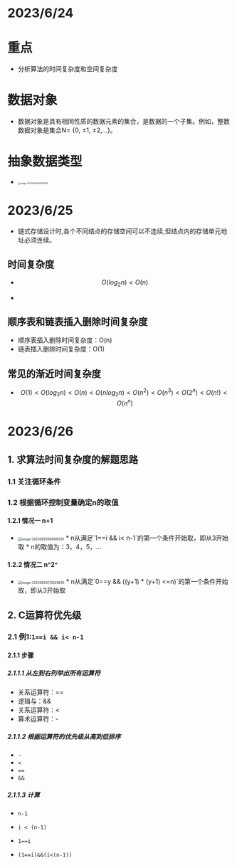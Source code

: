 # 2023/6/24



# 重点

* 分析算法的时间复杂度和空间复杂度



# 数据对象

* 数据对象是具有相同性质的数据元素的集合，是数据的一个子集。例如，整数数据对象是集合N= {0, ±1, ±2,…}。



# 抽象数据类型

* <img src="https://cvp.oss-cn-shanghai.aliyuncs.com/picgo/202306240810632.png" alt="image-20230624081027485" style="zoom: 33%;" />





# 2023/6/25

* 链式存储设计时,各个不同结点的存储空间可以不连续,但结点内的存储单元地址必须连续。



## 时间复杂度

* $$
  O(log_2n)<O(n)
  $$

* 



## 顺序表和链表插入删除时间复杂度

* 顺序表插入删除时间复杂度：O(n)
* 链表插入删除时间复杂度：O(1)



## 常见的渐近时间复杂度

* $$
  O(1)<O(log_2n)<O(n)<O(nlog_2n)<O(n^2)<O(n^3)<O(2^n)<O(n!)<O(n^n)
  $$



# 2023/6/26



## 1. 求算法时间复杂度的解题思路



### 1.1 关注循环条件



### 1.2 根据循环控制变量确定n的取值



#### 1.2.1 情况一 n+1

* <img src="https://cvp.oss-cn-shanghai.aliyuncs.com/picgo/202306250641472.png" alt="image-20230625064106330" style="zoom:50%;" />
  * n从满足`1==i && i< n-1`的第一个条件开始取，即从3开始取
  * n的取值为：3，4，5，...



#### 1.2.2 情况二 n^2^

* <img src="https://cvp.oss-cn-shanghai.aliyuncs.com/picgo/202306250726729.png" alt="image-20230625072629626" style="zoom:50%;" />
  * n从满足`0==y && ((y+1) * (y+1) <=n)`的第一个条件开始取，即从3开始取



## 2. C运算符优先级



### 2.1 例1:`1==i && i< n-1`



#### 2.1.1 步骤



##### 2.1.1.1 从左到右列举出所有运算符

* 关系运算符：==
* 逻辑与：&&
* 关系运算符：<
* 算术运算符：-



##### 2.1.1.2 根据运算符的优先级从高到低排序

* `-` 
*  `<`
*  `==` 
*  `&&`



##### 2.1.1.3 计算

* `n-1`
* `i < (n-1)`
* `1==i`

* `(1==i)&&(i<(n-1))` 
